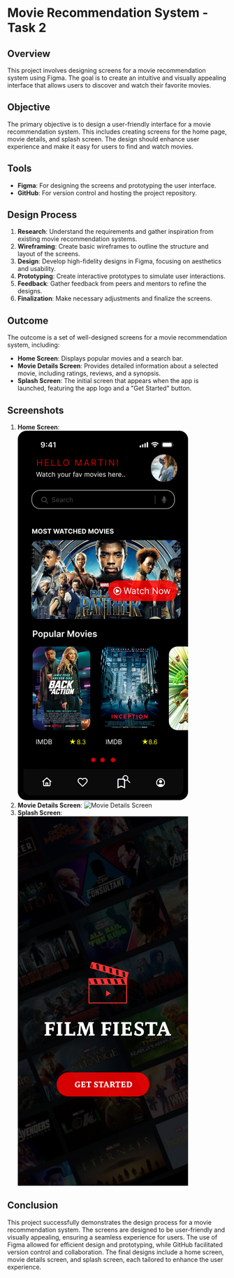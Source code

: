 # Movie Recommendation System - Task 2

## Overview
This project involves designing screens for a movie recommendation system using Figma. The goal is to create an intuitive and visually appealing interface that allows users to discover and watch their favorite movies.

## Objective
The primary objective is to design a user-friendly interface for a movie recommendation system. This includes creating screens for the home page, movie details, and splash screen. The design should enhance user experience and make it easy for users to find and watch movies.

## Tools
- **Figma**: For designing the screens and prototyping the user interface.
- **GitHub**: For version control and hosting the project repository.

## Design Process
1. **Research**: Understand the requirements and gather inspiration from existing movie recommendation systems.
2. **Wireframing**: Create basic wireframes to outline the structure and layout of the screens.
3. **Design**: Develop high-fidelity designs in Figma, focusing on aesthetics and usability.
4. **Prototyping**: Create interactive prototypes to simulate user interactions.
5. **Feedback**: Gather feedback from peers and mentors to refine the designs.
6. **Finalization**: Make necessary adjustments and finalize the screens.

## Outcome
The outcome is a set of well-designed screens for a movie recommendation system, including:
- **Home Screen**: Displays popular movies and a search bar.
- **Movie Details Screen**: Provides detailed information about a selected movie, including ratings, reviews, and a synopsis.
- **Splash Screen**: The initial screen that appears when the app is launched, featuring the app logo and a "Get Started" button.

## Screenshots
1. **Home Screen**:
   ![Home Screen](https://github.com/Imannadeem1/IntennIntelligence_MovieRecommendationSystem/blob/5bbf71d49ea32fa3f6aff5235b50c43393437daf/Home.png)
2. **Movie Details Screen**:
   ![Movie Details Screen](iPhone%2013%20&%2014%20-%202.png)
3. **Splash Screen**:
   ![Splash Screen](Splash.png)

## Conclusion
This project successfully demonstrates the design process for a movie recommendation system. The screens are designed to be user-friendly and visually appealing, ensuring a seamless experience for users. The use of Figma allowed for efficient design and prototyping, while GitHub facilitated version control and collaboration. The final designs include a home screen, movie details screen, and splash screen, each tailored to enhance the user experience.
